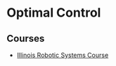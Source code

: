 # Optimal Control 

## Courses

- [Illinois Robotic Systems Course](https://motion.cs.illinois.edu/RoboticSystems/OptimalControl.html)
